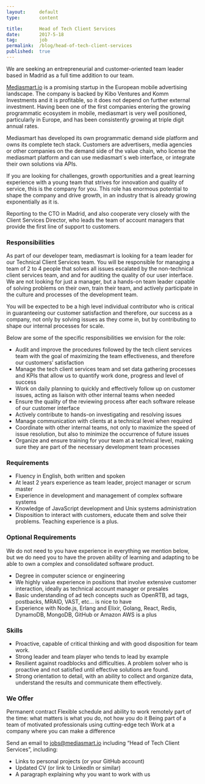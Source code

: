 ```yaml
---
layout:     default
type:       content

title:      Head of Tech Client Services
date:       2017-5-18
tag:        job
permalink:  /blog/head-of-tech-client-services
published:  true
---
```

We are seeking an entrepreneurial and customer-oriented team leader based in Madrid as a full time addition to our team.

[Mediasmart.io](Mediasmart.io) is a promising startup in the European mobile advertising landscape. The company is backed by Kibo Ventures and Komm Investments and it is profitable, so it does not depend on further external investment. Having been one of the first companies entering the growing programmatic ecosystem in mobile, mediasmart is very well positioned, particularly in Europe, and has been consistently growing at triple digit annual rates.

Mediasmart has developed its own programmatic demand side platform and owns its complete tech stack. Customers are advertisers, media agencies or other companies on the demand side of the value chain, who license the mediasmart platform and can use mediasmart´s web interface, or integrate their own solutions via APIs.

If you are looking for challenges, growth opportunities and a great learning experience with a young team that strives for innovation and quality of service, this is the company for you. This role has enormous potential to shape the company and drive growth, in an industry that is already growing exponentially as it is.

Reporting to the CTO in Madrid, and also cooperate very closely with the Client Services Director, who leads the team of account managers that provide the first line of support to customers.

### Responsibilities
As part of our developer team, mediasmart is looking for a team leader for our Technical Client Services team.  You will be responsible for managing a team of 2 to 4 people that solves all issues escalated by the non-technical client services team, and and for auditing the quality of our user interface. We are not looking for just a manager, but a hands-on team leader capable of solving problems on their own, train their team, and actively participate in the culture and processes of the development team.

You will be expected to be a high level individual contributor who is critical in guaranteeing our customer satisfaction and therefore, our success as a company, not only by solving issues as they come in, but by contributing to shape our internal processes for scale.

Below are some of the specific responsibilities we envision for the role:

- Audit and improve the procedures followed by the tech client services team with the goal of maximizing the team effectiveness, and therefore our customers’ satisfaction
- Manage the tech client services team and set data gathering processes and KPIs that allow us to quantify work done, progress and level of success
- Work on daily planning to quickly and effectively follow up on customer issues, acting as liaison with other internal teams when needed
- Ensure the quality of the reviewing process after each software release of our customer interface
- Actively contribute to hands-on investigating and resolving issues
- Manage communication with clients at a technical level when required
- Coordinate with other internal teams, not only to maximize the speed of issue resolution, but also to minimize the occurrence of future issues
- Organize and ensure training for your team at a technical level, making sure they are part of the necessary development team processes


### Requirements
- Fluency in English, both written and spoken
- At least 2 years experience as team leader, project manager or scrum master
- Experience in development and management of complex software systems
- Knowledge of JavaScript development and Unix systems administration
- Disposition to interact with customers, educate them and solve their problems. Teaching experience is a plus.


### Optional Requirements
We do not need to you have experience in everything we mention below, but we do need you to have the proven ability of learning and adapting to be able to own a complex and consolidated software product.

- Degree in computer science or engineering
- We highly value experience in positions that involve extensive customer interaction, ideally as technical account manager or presales
- Basic understanding of ad tech concepts such as OpenRTB, ad tags, postbacks, MRAID, VAST, etc… is nice to have
- Experience with Node.js, Erlang and Elixir, Golang, React, Redis, DynamoDB, MongoDB, GitHub or Amazon AWS is a plus

### Skills
- Proactive, capable of critical thinking and with good disposition for team work.
- Strong leader and team player who tends to lead by example
- Resilient against roadblocks and difficulties. A problem solver who is proactive and not satisfied until effective solutions are found.
- Strong orientation to detail, with an ability to collect and organize data, understand the results and communicate them effectively.

### We Offer
Permanent contract
Flexible schedule and ability to work remotely part of the time: what matters is what you do, not how you do it
Being part of a team of motivated professionals using cutting-edge tech
Work at a company where you can make a difference

Send an email to [jobs@mediasmart.io](jobs@mediasmart.io) including “Head of Tech Client Services”, including:

- Links to personal projects (or your GitHub account)
- Updated CV (or link to LinkedIn or similar)
- A paragraph explaining why you want to work with us
